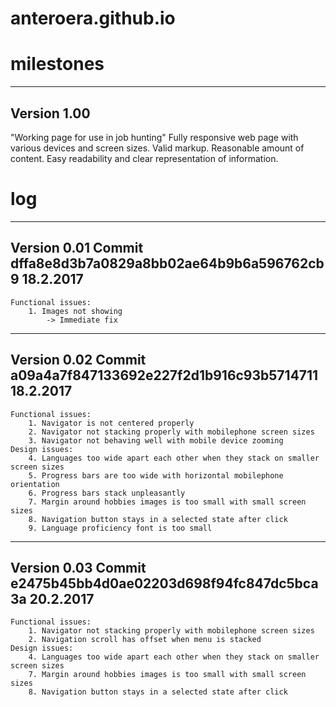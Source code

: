 # anteroera.github.io


# milestones #
------------
Version 1.00
------------
"Working page for use in job hunting"
	Fully responsive web page with various devices and screen sizes.
	Valid markup.
	Reasonable amount of content.
	Easy readability and clear representation of information.


# log #
------------
Version 0.01
Commit dffa8e8d3b7a0829a8bb02ae64b9b6a596762cb9
18.2.2017
------------
	Functional issues:
		1. Images not showing
			-> Immediate fix
------------
Version 0.02
Commit a09a4a7f847133692e227f2d1b916c93b5714711
18.2.2017
------------
	Functional issues:
		1. Navigator is not centered properly
		2. Navigator not stacking properly with mobilephone screen sizes
		3. Navigator not behaving well with mobile device zooming
	Design issues:
		4. Languages too wide apart each other when they stack on smaller screen sizes
		5. Progress bars are too wide with horizontal mobilephone orientation
		6. Progress bars stack unpleasantly
		7. Margin around hobbies images is too small with small screen sizes
		8. Navigation button stays in a selected state after click
		9. Language proficiency font is too small
------------
Version 0.03
Commit e2475b45bb4d0ae02203d698f94fc847dc5bca3a
20.2.2017
------------
	Functional issues:
		1. Navigator not stacking properly with mobilephone screen sizes
		2. Navigation scroll has offset when menu is stacked
	Design issues:
		4. Languages too wide apart each other when they stack on smaller screen sizes
		7. Margin around hobbies images is too small with small screen sizes
		8. Navigation button stays in a selected state after click